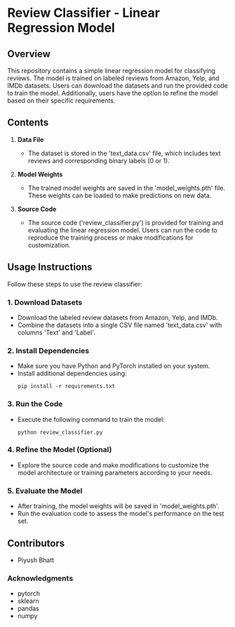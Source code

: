 # Review Classifier - Linear Regression Model

## Overview

This repository contains a simple linear regression model for classifying reviews. The model is trained on labeled reviews from Amazon, Yelp, and IMDb datasets. Users can download the datasets and run the provided code to train the model. Additionally, users have the option to refine the model based on their specific requirements.

## Contents

1. **Data File**
    - The dataset is stored in the 'text_data.csv' file, which includes text reviews and corresponding binary labels (0 or 1).

2. **Model Weights**
    - The trained model weights are saved in the 'model_weights.pth' file. These weights can be loaded to make predictions on new data.

3. **Source Code**
    - The source code ('review_classifier.py') is provided for training and evaluating the linear regression model. Users can run the code to reproduce the training process or make modifications for customization.

## Usage Instructions

Follow these steps to use the review classifier:

### 1. Download Datasets

- Download the labeled review datasets from Amazon, Yelp, and IMDb.
- Combine the datasets into a single CSV file named 'text_data.csv' with columns 'Text' and 'Label'.

### 2. Install Dependencies

- Make sure you have Python and PyTorch installed on your system.
- Install additional dependencies using:
    ```
    pip install -r requirements.txt
    ```

### 3. Run the Code

- Execute the following command to train the model:
    ```
    python review_classifier.py
    ```

### 4. Refine the Model (Optional)

- Explore the source code and make modifications to customize the model architecture or training parameters according to your needs.

### 5. Evaluate the Model

- After training, the model weights will be saved in 'model_weights.pth'.
- Run the evaluation code to assess the model's performance on the test set.

## Contributors

- Piyush Bhatt
  
### Acknowledgments

- pytorch
- sklearn
- pandas
- numpy
